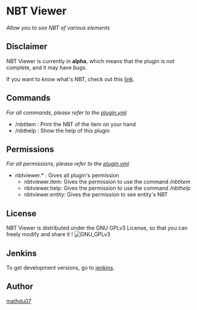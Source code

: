 NBT Viewer
============
*Allow you to see NBT of various elements*

Disclaimer
----------
NBT Viewer is currently in **alpha**, which means that the plugin is *not* complete, and it may have *bugs*.

If you want to know what's NBT, check out this [link](http://minecraft.gamepedia.com/NBT_format).

Commands
--------
*For all commands, please refer to the [plugin.yml](src/main/resources/plugin.yml)*

* /nbtitem : Print the NBT of the item on your hand
* /nbthelp : Show the help of this plugin

Permissions
-----------
*For all permissions, please refer to the [plugin.yml](src/main/resources/plugin.yml)*

* nbtviewer.* : Gives all plugin's permission
    * nbtviewer.item: Gives the permission to use the command */nbtitem*
    * nbtviewer.help: Gives the permission to use the command */nbthelp*
    * nbtviewer.entity: Gives the permission to see entity's NBT
    
License
-------
NBT Viewer is distributed under the GNU GPLv3 License, so that you can freely modify and share it !
![GNU_GPLv3](http://www.gnu.org/graphics/gplv3-127x51.png "GNU GPLv3")

Jenkins
-------
To get development versions, go to [jenkins](http://cho-patate.zapto.org:6100/job/NBT-Viewer/).

Author
------
[mathdu07](https://github.com/mathdu07)